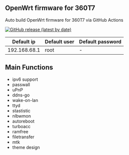## OpenWrt firmware for 360T7

Auto build OpenWrt firmware for 360T7 via GitHub Actions

[![GitHub release (latest by date)](https://img.shields.io/github/v/release/studycwq/360T7-ImmortalWrt?style=for-the-badge&label=Download)](https://github.com/studycwq/360T7-ImmortalWrt/releases/latest)

| Default ip | Default user | Default password |
| --- | --- | --- | 
| 192.168.68.1 | root | - |

## Main Functions

- ipv6 support
- passwall
- uPnP
- ddns-go
- wake-on-lan
- ttyd
- stastistic
- nlbwmon
- autoreboot
- turboacc
- ramfree
- filetransfer
- mtk
- theme design
